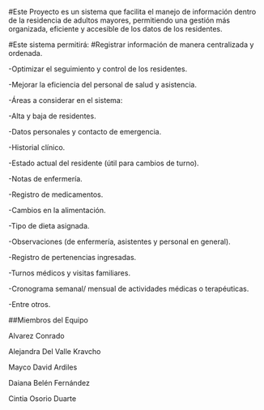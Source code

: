 #Este Proyecto es un sistema que facilita el manejo de información dentro de la residencia de adultos mayores, permitiendo una gestión más organizada, eficiente y accesible de los datos de los residentes.

#Este sistema permitirá: #Registrar información de manera centralizada y ordenada.

-Optimizar el seguimiento y control de los residentes.

-Mejorar la eficiencia del personal de salud y asistencia.

-Áreas a considerar en el sistema:

-Alta y baja de residentes.

-Datos personales y contacto de emergencia.

-Historial clínico.

-Estado actual del residente (útil para cambios de turno).

-Notas de enfermería.

-Registro de medicamentos.

-Cambios en la alimentación.

-Tipo de dieta asignada.

-Observaciones (de enfermería, asistentes y personal en general).

-Registro de pertenencias ingresadas.

-Turnos médicos y visitas familiares.

-Cronograma semanal/ mensual de actividades médicas o terapéuticas.

-Entre otros.

##Miembros del Equipo

Alvarez Conrado

Alejandra Del Valle Kravcho

Mayco David Ardiles

Daiana Belén Fernández

Cintia Osorio Duarte

